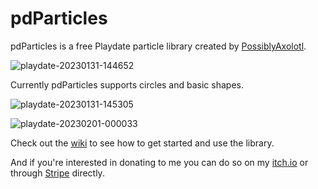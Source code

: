 # pdParticles
pdParticles is a free Playdate particle library created by [PossiblyAxolotl](https://www.youtube.com/PossiblyAxolotl).


![playdate-20230131-144652](https://user-images.githubusercontent.com/76883695/215882419-0d358b40-1236-477b-a207-c5ba053922fd.gif)

Currently pdParticles supports circles and basic shapes.

![playdate-20230131-145305](https://user-images.githubusercontent.com/76883695/215882184-feb815a5-5964-432c-a96d-5274c46adb32.gif)

![playdate-20230201-000033](https://user-images.githubusercontent.com/76883695/215965042-7c7b5622-e4b9-460a-95e2-3b5b875a8ff0.gif)

Check out the [wiki](https://github.com/PossiblyAxolotl/pdParticles/wiki) to see how to get started and use the library. 

And if you're interested in donating to me you can do so on my [itch.io](https://possiblyaxolotl.itch.io) or through [Stripe](https://donate.stripe.com/8wM3eba7y02L6GIaEG) directly.
